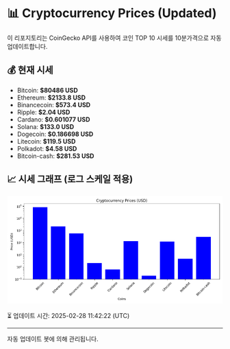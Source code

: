 
# 📊 Cryptocurrency Prices (Updated)

이 리포지토리는 CoinGecko API를 사용하여 코인 TOP 10 시세를 10분가격으로 자동 업데이트합니다.

## 💰 현재 시세
- Bitcoin: **$80486 USD**
- Ethereum: **$2133.8 USD**
- Binancecoin: **$573.4 USD**
- Ripple: **$2.04 USD**
- Cardano: **$0.601077 USD**
- Solana: **$133.0 USD**
- Dogecoin: **$0.186698 USD**
- Litecoin: **$119.5 USD**
- Polkadot: **$4.58 USD**
- Bitcoin-cash: **$281.53 USD**

## 📈 시세 그래프 (로그 스케일 적용)
![Crypto Prices](crypto_prices.png)

⏳ 업데이트 시간: 2025-02-28 11:42:22 (UTC)

---
자동 업데이트 봇에 의해 관리됩니다.
